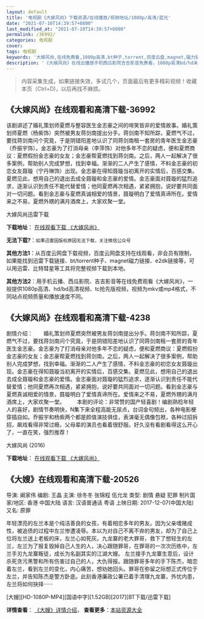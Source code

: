 ```yaml
---
layout: default
title: '电视剧《大嫁风尚》下载资源/在线播放/视频地址/1080p/高清/蓝光'
date: "2021-07-10T14:39:57+0800"
last_modified_at: "2021-07-10T14:39:57+0800"
permalink: /36992/
categories: 电视剧
cover:
tags: 电视剧
keywords: '大嫁风尚,在线免费看,1080p高清,bt种子,torrent,百度云盘,magnet,磁力链,迅雷下载资源'
description: '《大嫁风尚》在线云播放手机西瓜影院吉吉影音免费看，1080p高清bd/hd未删减完整版和tc抢先枪版，mkv/mp4格式，附带bt/torrent种子、magnet/磁力链、百度云盘、网盘资源迅雷下载链接'
---
```


>内容采集生成，如果链接失效，多试几个，页面最后有更多精彩视频！收藏本页（Ctrl+D)，以后再找不麻烦。


## 《大嫁风尚》在线观看和高清下载-36992

该剧讲述了婚礼策划师夏燃与整容医生金志豪之间的啼笑皆非的爱情故事。婚礼策划师夏燃（杨紫饰）突然被男友蒋剑南提出分手。蒋剑南不知所踪，夏燃气不过，要找蒋剑南问个究竟，于是阴错阳差地认识了同蒋剑南租一套房的青年医生金志豪（乔振宇饰）。金志豪为了打消母亲（李萍饰）对他多年不恋的疑虑，便和夏燃商议：夏燃假扮金志豪的女友；金志豪帮夏燃找到蒋剑南。之后，两人一起解决了很多案例，帮助别人完成梦想，找到幸福。渐渐的二人产生了感情，不料金志豪的初恋女友聂璇（宁丹琳饰）出现。金志豪在得知聂璇当初离开的实情后，百感交集。夏燃见此，想用自己的退出去成全聂璇和金志豪的爱情。金志豪面对聂璇的猛烈追求，逐渐认识到责任不能代替爱情；他同夏燃再次相遇，紧紧拥抱，说好要共同面对一切问题。看到金志豪与夏燃真诚相爱的情景，聂璇明白了爱情真谛所在。爱情来之不易，夏燃外甥的满月酒席上，大家欢聚一堂。


大嫁风尚迅雷下载

**下载地址**： [在线观看下载 《大嫁风尚》](https://www.993dy.com//vod-detail-id-13455.html) 


**无法下载?**：`如果迅雷因版权原因无法下载，关注微信公众号 `

**其他方法1**：从百度云网盘下载视频，百度云网盘支持在线观看，非会员有限制，如果能找到迅雷下载链接、bt/torrent种子、magnet磁力链接、e2dk链接等，可以用迅雷、比特彗星等工具将完整视频下载到本地。

**其他方法2**：用手机云播、西瓜影院、吉吉影音等在线免费观看《大嫁风尚》，一般提供1080p高清、hd/bd高清视频、tc抢先版视频，视频为mkv或mp4格式，不同站点视频质量和播放速度不同。


## 《大嫁风尚》在线观看和高清下载-4238

剧情介绍：　　婚礼策划师夏燃突然被男友蒋剑南提出分手。蒋剑南不知所踪，夏燃气不过，要找蒋剑南问个究竟，于是阴错阳差地认识了同蒋剑南租一套房的青年医生金志豪。金志豪为了打消母亲对他多年不恋的疑虑，便和夏燃商议：夏燃假扮金志豪的女友；金志豪帮夏燃找到蒋剑南。之后，两人一起解决了很多案例，帮助别人完成梦想，找到幸福。渐渐的二人产生了感情，不料金志豪的初恋女友聂璇出现。金志豪在得知聂璇当初离开的实情后，百感交集。夏燃见此，想用自己的退出去成全聂璇和金志豪的爱情。金志豪面对聂璇的猛烈追求，逐渐认识到责任不能代替爱情；他同夏燃再次相遇，紧紧拥抱，说好要共同面对一切问题。看到金志豪与夏燃真诚相爱的情景，聂璇明白了爱情真谛所在。爱情来之不易，夏燃外甥的满月酒席上，大家欢聚一堂。  　　本剧的评论：非常赞的国产轻喜剧！编剧熟稔年轻人的喜好，剧情节奏明快，N集下来全程高能无尿点，台词金句频出，各种电影梗穿插自如。乔振宇和杨紫两个都是颜值演技俱佳，表演毫无偶像包袱，各种过招拆招，飙戏看得非常过瘾，父母辈的演员也看着很舒服。好久没有看剧看得这么开心了，一直在笑，强烈推荐！


大嫁风尚 (2016)

**下载地址**： [在线观看下载 《大嫁风尚》](https://www.btbtdy.me/btdy/dy6978.html) 


## 《大嫂》在线观看和高清下载-20526

导演: 阚家伟 编剧: 王晶 主演: 徐冬冬 张锦程 伍允龙 类型: 剧情 悬疑 犯罪 制片国家/地区: 香港 中国大陆 语言: 汉语普通话 粤语 上映日期: 2017-12-07(中国大陆) 又名: 原罪

年轻漂亮的左兰本是个纯洁善良的女孩，有着相恋多年的男友。因为父亲嗜赌成性，被追债的过程中左兰惨遭凌辱。本以为对自己不离不弃的男友，却为了自己上位将左兰送上老板的床，左兰心如死灰。九龙寨的老大罪哥，救下了想轻生的左兰，左兰为了报复毁掉自己人生的人，决心跟随罪哥，在罪哥的一次次历练中，左兰手刃九龙寨叛徒，成长为名副其实的江湖大嫂。 左兰接手九龙寨生意后，设计杀死贪污黑警和所有伤害过自己的人，大仇得报。跟随罪哥多年的手下陈杰，暗恋着左兰，看到左兰的变化，内心痛苦，想劝她回头。罪哥在弥留之际想正式传位于左兰，并告知陈杰是警方卧底。此刻香港廉政公署已着手清理九龙寨，外忧内患，左兰将如何抉择······


[大嫂][HD-1080P-MP4][国语中字][1.52GB][2017][BT下载/迅雷下载]

**详情查看**： [《大嫂》详情介绍](/movie/20526/)， **查看更多**：[本站资源大全](/movie/t/all/)

